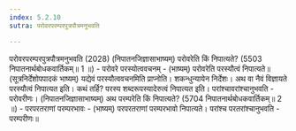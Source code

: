 ```yaml
---
index: 5.2.10
sutra: परोवरपरम्परपुत्रपौत्रमनुभवति

---
```

 परोवरपरम्परपुत्रपौत्रमनुभवति (2028) (निपातनजिज्ञासाभाष्यम्) परोवरेति किं निपात्यते? (5503 निपातनार्थबोधकवार्तिकम्॥ 1 ॥) - परोवरे परस्योत्ववचनम् - (भाष्यम्) परोवरेति परस्यौत्वं निपात्यते॥ (सूत्रनिर्देशोपपादकं भाष्यम्) यद्येवं परस्यौत्ववचनमिति प्राप्नोति। शकन्धुन्यायेन निर्देशः। अथ वा नैवं विज्ञायते परस्यौत्वं निपात्यत इति। कथं तर्हि? परस्य शब्दरूपस्यादेरुत्वं निपात्यत इति। परांश्चावरांश्चानुभवति - परोवरीणः। (निपातनजिज्ञासाभाष्यम्) अथ परम्परेति किं निपात्यते? (5704 निपातनार्थबोधकवार्तिकम्॥ 2 ॥) - परपरतराणां परम्परभावः - (भाष्यम्) परपरतराणां परम्परभावो निपात्यते। परांश्च परतरांश्चानुभवति - परम्परीणः॥ 